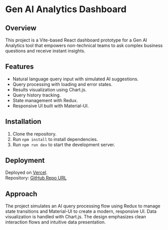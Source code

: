 # Gen AI Analytics Dashboard

## Overview
This project is a Vite-based React dashboard prototype for a Gen AI Analytics tool that empowers non-technical teams to ask complex business questions and receive instant insights.

## Features
- Natural language query input with simulated AI suggestions.
- Query processing with loading and error states.
- Results visualization using Chart.js.
- Query history tracking.
- State management with Redux.
- Responsive UI built with Material-UI.

## Installation
1. Clone the repository.
2. Run `npm install` to install dependencies.
3. Run `npm run dev` to start the development server.

## Deployment
Deployed on [Vercel](https://gen-ai-analytical-dashboard.vercel.app/).  
Repository: [GitHub Repo URL](https://github.com/Prathamgupta661/Gen_Ai_Analytical_Dashboard)

## Approach
The project simulates an AI query processing flow using Redux to manage state transitions and Material-UI to create a modern, responsive UI. Data visualization is handled with Chart.js. The design emphasizes clean interaction flows and intuitive data presentation.
